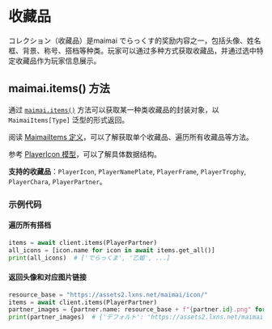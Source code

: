 # 收藏品

コレクション（收藏品）是maimai でらっくす的奖励内容之一，包括头像、姓名框、背景、称号、搭档等种类。玩家可以通过多种方式获取收藏品，并通过选中特定收藏品作为玩家信息展示。

## maimai.items() 方法

通过 [`maimai.items()`](https://api.maimai.turou.fun/maimai_py/maimai.html#MaimaiClient.items) 方法可以获取某一种类收藏品的封装对象，以 `MaimaiItems[Type]` 泛型的形式返回。

阅读 [MaimaiItems 定义](https://api.maimai.turou.fun/maimai_py/maimai.html#MaimaiItems)，可以了解获取单个收藏品、遍历所有收藏品等方法。

参考 [PlayerIcon 模型](../concepts/models.md#playericon)，可以了解具体数据结构。

**支持的收藏品**：`PlayerIcon`, `PlayerNamePlate`, `PlayerFrame`, `PlayerTrophy`, `PlayerChara`, `PlayerPartner`。

### 示例代码

#### 遍历所有搭档

```python
items = await client.items(PlayerPartner)
all_icons = [icon.name for icon in await items.get_all()]
print(all_icons)  # ['でらっくま', '乙姫', ...]
```

#### 返回头像和对应图片链接

```python
resource_base = "https://assets2.lxns.net/maimai/icon/"
items = await client.items(PlayerPartner)
partner_images = {partner.name: resource_base + f"{partner.id}.png" for partner in await items.get_all()}
print(partner_images)  # {'デフォルト': 'https://assets2.lxns.net/maimai/icon/1.png', ...}
```